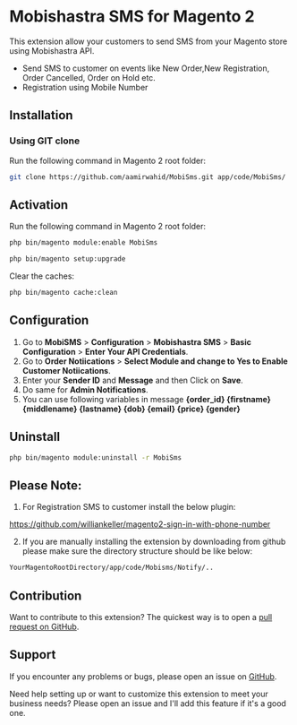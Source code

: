 # Mobishastra SMS for Magento 2

This extension allow your customers to send SMS from your Magento store using Mobishastra API. 
- Send SMS to customer on events like New Order,New Registration, Order Cancelled, Order on Hold etc.
- Registration using Mobile Number

## Installation

### Using GIT clone

Run the following command in Magento 2 root folder:
```sh
git clone https://github.com/aamirwahid/MobiSms.git app/code/MobiSms/
```

## Activation

Run the following command in Magento 2 root folder:
```sh
php bin/magento module:enable MobiSms
```
```sh
php bin/magento setup:upgrade
```

Clear the caches:
```sh
php bin/magento cache:clean
```

## Configuration

1. Go to **MobiSMS** > **Configuration** > **Mobishastra SMS** > **Basic Configuration** > **Enter Your API Credentials**.
2. Go to  **Order Notiications** > **Select Module and change to Yes to Enable Customer Notiications**.
3. Enter your **Sender ID** and **Message** and then Click on **Save**.
4. Do same for **Admin Notifications**. 
5. You can use following variables in message **{order_id} {firstname} {middlename} {lastname} {dob} {email} {price} {gender}**
            
## Uninstall

```sh
php bin/magento module:uninstall -r MobiSms
```
## Please Note:

1) For Registration SMS to customer install the below plugin:

https://github.com/williankeller/magento2-sign-in-with-phone-number

2) If you are manually installing the extension by downloading from github please make sure the directory structure should be like below:
```sh
YourMagentoRootDirectory/app/code/Mobisms/Notify/..
```
## Contribution

Want to contribute to this extension? The quickest way is to open a [pull request on GitHub](https://help.github.com/articles/using-pull-requests).


## Support

If you encounter any problems or bugs, please open an issue on [GitHub](https://github.com/aamirwahid/MobiSms/issues).

Need help setting up or want to customize this extension to meet your business needs? Please open an issue and I'll add this feature if it's a good one.
